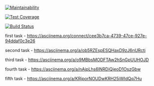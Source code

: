 [![Maintainability](https://api.codeclimate.com/v1/badges/7844729f97e122bbdf10/maintainability)](https://codeclimate.com/github/aic513/project-lvl2-s385/maintainability)

[![Test Coverage](https://api.codeclimate.com/v1/badges/7844729f97e122bbdf10/test_coverage)](https://codeclimate.com/github/aic513/project-lvl2-s385/test_coverage)

[![Build Status](https://travis-ci.org/aic513/project-lvl2-s385.svg?branch=master)](https://travis-ci.org/aic513/project-lvl2-s385)

first task  - https://asciinema.org/connect/cee3b7ca-4739-47ce-927e-94ddaf0c3e26

second task - https://asciinema.org/a/ob5RZEspESQHaxD9zJ6nURcti

third task - https://asciinema.org/a/o9MBbsMODFTAw2hSnGpUUHOJD

fourth task - https://asciinema.org/a/nAjpLhs6lNRDiQjeoD1OszGbw

fifth task - https://asciinema.org/a/KRjporNOUDwKRH25iWIdQq7Hu
